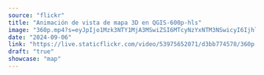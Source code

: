```yaml
---
source: "flickr"
title: "Animación de vista de mapa 3D en QGIS-600p-hls"
image: "360p.mp4?s=eyJpIjo1Mzk3NTY1MjA3MSwiZSI6MTcyNzYxNTM3NSwicyI6IjhlNWNkMmQyMDU0ZDhlZTNlMjA0NWZjNmVkNDlhZjQyMzNjM2E4ZjAiLCJ2IjoxfQ.mp4"
date: "2024-09-06"
link: "https://live.staticflickr.com/video/53975652071/d3bb774578/360p.mp4?s=eyJpIjo1Mzk3NTY1MjA3MSwiZSI6MTcyNzYxNTM3NSwicyI6IjhlNWNkMmQyMDU0ZDhlZTNlMjA0NWZjNmVkNDlhZjQyMzNjM2E4ZjAiLCJ2IjoxfQ"
draft: "true"
showcase: "map"
---
```

